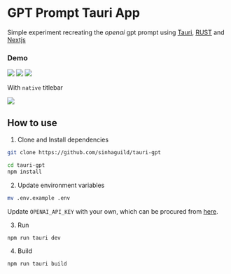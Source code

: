 # GPT Prompt Tauri App

Simple experiment recreating the _openai_ gpt prompt using [Tauri](https://github.com/tauri-apps/tauri), [RUST](https://www.rust-lang.org/) and [Nextjs](https://github.com/vercel/next.js/)

### Demo

![](https://i.imgur.com/Hhaoguc.gif)
![](https://i.imgur.com/cq1FHIG.png)
![](https://i.imgur.com/zhxRez6.png)

With `native` titlebar
<br/>

![](https://i.imgur.com/kUzB0Mx.gif)

## How to use

1. Clone and Install dependencies

```sh
git clone https://github.com/sinhaguild/tauri-gpt

cd tauri-gpt
npm install

```

2. Update environment variables

```sh
mv .env.example .env
```

Update `OPENAI_API_KEY` with your own, which can be procured from [here](https://platform.openai.com/account/api-keys).

3. Run

```sh
npm run tauri dev
```

4. Build

```sh
npm run tauri build
```
